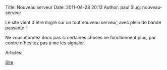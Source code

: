 Title: Nouveau serveur
Date: 2011-04-28 20:13
Author: paul
Slug: nouveau-serveur

<div
class="field field-name-body field-type-text-with-summary field-label-hidden">

<div class="field-items">

<div class="field-item even">

Le site vient d'être migré sur un tout nouveau serveur, avec plein de
bande passante !  

Ne vous étonnez donc pas si certaines choses ne fonctionnent plus, par
contre n'hésitez pas à me les signaler.

</p>
<p>

</div>

</div>

</div>

<div
class="field field-name-taxonomy-vocabulary-2 field-type-taxonomy-term-reference field-label-above">

<div class="field-label">

Articles: 

</div>

<div class="field-items">

<div class="field-item even">

[Site](https://www.ezvan.fr/taxonomy/term/7)

</div>

</div>

</div>

</p>

